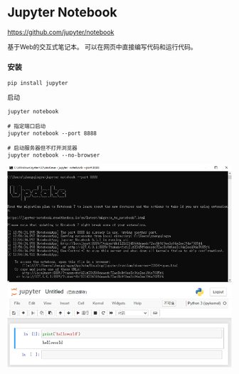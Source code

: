 # Jupyter Notebook

https://github.com/jupyter/notebook

基于Web的交互式笔记本。
可以在网页中直接编写代码和运行代码。

### 安装

```shell
pip install jupyter
```

启动

```shell
jupyter notebook

# 指定端口启动
jupyter notebook --port 8888

# 启动服务器但不打开浏览器
jupyter notebook --no-browser
```

![img.png](images/jupyter-notebook-01.png)
![img.png](images/jupyter-notebook-02.png)
